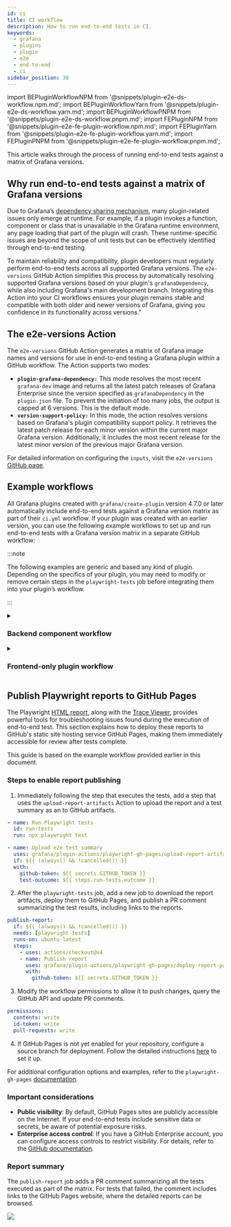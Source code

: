 ```yaml
---
id: ci
title: CI workflow
description: How to run end-to-end tests in CI.
keywords:
  - grafana
  - plugins
  - plugin
  - e2e
  - end-to-end
  - ci
sidebar_position: 30
---
```


import BEPluginWorkflowNPM from '@snippets/plugin-e2e-ds-workflow.npm.md';
import BEPluginWorkflowYarn from '@snippets/plugin-e2e-ds-workflow.yarn.md';
import BEPluginWorkflowPNPM from '@snippets/plugin-e2e-ds-workflow.pnpm.md';
import FEPluginNPM from '@snippets/plugin-e2e-fe-plugin-workflow.npm.md';
import FEPluginYarn from '@snippets/plugin-e2e-fe-plugin-workflow.yarn.md';
import FEPluginPNPM from '@snippets/plugin-e2e-fe-plugin-workflow.pnpm.md';

This article walks through the process of running end-to-end tests against a matrix of Grafana versions.

## Why run end-to-end tests against a matrix of Grafana versions

Due to Grafana’s [dependency sharing mechanism](../key-concepts/manage-npm-dependencies.md), many plugin-related issues only emerge at runtime. For example, if a plugin invokes a function, component or class that is unavailable in the Grafana runtime environment, any page loading that part of the plugin will crash. These runtime-specific issues are beyond the scope of unit tests but can be effectively identified through end-to-end testing.

To maintain reliability and compatibility, plugin developers must regularly perform end-to-end tests across all supported Grafana versions. The `e2e-versions` GitHub Action simplifies this process by automatically resolving supported Grafana versions based on your plugin's `grafanaDependency`, while also including Grafana's main development branch. Integrating this Action into your CI workflows ensures your plugin remains stable and compatible with both older and newer versions of Grafana, giving you confidence in its functionality across versions."

## The e2e-versions Action

The `e2e-versions` GitHub Action generates a matrix of Grafana image names and versions for use in end-to-end testing a Grafana plugin within a GitHub workflow. The Action supports two modes:

- **`plugin-grafana-dependency:`** This mode resolves the most recent `grafana-dev` image and returns all the latest patch releases of Grafana Enterprise since the version specified as `grafanaDependency` in the `plugin.json` file. To prevent the initiation of too many jobs, the output is capped at 6 versions. This is the default mode.
- **`version-support-policy:`** In this mode, the action resolves versions based on Grafana's plugin compatibility support policy. It retrieves the latest patch release for each minor version within the current major Grafana version. Additionally, it includes the most recent release for the latest minor version of the previous major Grafana version.

For detailed information on configuring the `inputs`, visit the `e2e-versions` [GitHub page](https://github.com/grafana/plugin-actions/tree/main/e2e-version).

## Example workflows

All Grafana plugins created with `grafana/create-plugin` version 4.7.0 or later automatically include end-to-end tests against a Grafana version matrix as part of their `ci.yml` workflow. If your plugin was created with an earlier version, you can use the following example workflows to set up and run end-to-end tests with a Grafana version matrix in a separate GitHub workflow:

:::note

The following examples are generic and based any kind of plugin. Depending on the specifics of your plugin, you may need to modify or remove certain steps in the `playwright-tests` job before integrating them into your plugin’s workflow.

:::

<details>
  <summary> <h3>Backend component workflow</h3> </summary>
  <CodeSnippets
snippets={[
{ component: BEPluginWorkflowNPM, label: 'npm' },
{ component: BEPluginWorkflowYarn, label: 'yarn' },
{ component: BEPluginWorkflowPNPM, label: 'pnpm' }
]}
groupId="package-manager"
queryString="current-package-manager"
/>
</details>

<details>
  <summary> <h3>Frontend-only plugin workflow</h3> </summary>
  <CodeSnippets
snippets={[
{ component: FEPluginNPM, label: 'npm' },
{ component: FEPluginYarn, label: 'yarn' },
{ component: FEPluginPNPM, label: 'pnpm' }
]}
groupId="package-manager"
queryString="current-package-manager"
/>
</details>

## Publish Playwright reports to GitHub Pages

The Playwright [HTML report](https://playwright.dev/docs/test-reporters#html-reporter), along with the [Trace Viewer](https://playwright.dev/docs/trace-viewer), provides powerful tools for troubleshooting issues found during the execution of end-to-end test. This section explains how to deploy these reports to GitHub's static site hosting service GitHub Pages, making them immediately accessible for review after tests complete.

This guide is based on the example workflow provided earlier in this document.

### Steps to enable report publishing

1. Immediately following the step that executes the tests, add a step that uses the `upload-report-artifacts` Action to upload the report and a test summary as an to GitHub artifacts.

```yml
- name: Run Playwright tests
  id: run-tests
  run: npx playwright test

- name: Upload e2e test summary
  uses: grafana/plugin-actions/playwright-gh-pages/upload-report-artifacts@main
  if: ${{ (always() && !cancelled()) }}
  with:
    github-token: ${{ secrets.GITHUB_TOKEN }}
    test-outcome: ${{ steps.run-tests.outcome }}
```

2. After the `playwright-tests` job, add a new job to download the report artifacts, deploy them to GitHub Pages, and publish a PR comment summarizing the test results, including links to the reports.

```yml
publish-report:
  if: ${{ (always() && !cancelled()) }}
  needs: [playwright-tests]
  runs-on: ubuntu-latest
  steps:
    - uses: actions/checkout@v4
    - name: Publish report
      uses: grafana/plugin-actions/playwright-gh-pages/deploy-report-pages@main
      with:
        github-token: ${{ secrets.GITHUB_TOKEN }}
```

3. Modify the workflow permissions to allow it to push changes, query the GitHub API and update PR comments.

```yml
permissions:
  contents: write
  id-token: write
  pull-requests: write
```

4. If GitHub Pages is not yet enabled for your repository, configure a source branch for deployment. Follow the detailed instructions [here](https://github.com/grafana/plugin-actions/tree/main/playwright-gh-pages#github-pages-branch-configuration) to set it up.

For additional configuration options and examples, refer to the `playwright-gh-pages` [documentation](https://github.com/grafana/plugin-actions/blob/main/playwright-gh-pages/README.md).

### Important considerations

- **Public visibility**: By default, GitHub Pages sites are publicly accessible on the Internet. If your end-to-end tests include sensitive data or secrets, be aware of potential exposure risks.
- **Enterprise access control**: If you have a GitHub Enterprise account, you can configure access controls to restrict visibility. For details, refer to the [GitHub documentation](https://docs.github.com/en/enterprise-cloud@latest/pages/getting-started-with-github-pages/changing-the-visibility-of-your-github-pages-site).

### Report summary

The `publish-report` job adds a PR comment summarizing all the tests executed as part of the matrix. For tests that failed, the comment includes links to the GitHub Pages website, where the detailed reports can be browsed.

![](/img/e2e-report-summary.png)

```

```
